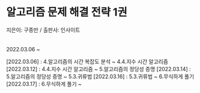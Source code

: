 # **알고리즘 문제 해결 전략 1권**  
지은이: 구종만 / 출판사: 인사이트
<br/><br/><br/>
2022.03.06 ~

[2022.03.06] : 4.알고리즘의 시간 복잡도 분석 ~ 4.4.지수 시간 알고리즘
[2022.03.12] : 4.4.지수 시간 알고리즘 ~ 5.알고리즘의 정당성 증명
[2022.03.14] : 5.알고리즘의 정당성 증명 ~ 5.3.귀류법
[2022.03.16] : 5.3.귀류법 ~ 6.무식하게 풀기
[2022.03.17] : 6.무식하게 풀기 ~ 
